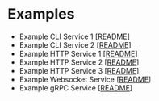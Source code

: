 # Examples

- Example CLI Service 1 [[README](encoder/README.md)]
- Example CLI Service 2 [[README](mockcli/README.md)]
- Example HTTP Service 1 [[README](mockserver/README.md)]
- Example HTTP Service 2 [[README](httpservice/README.md)]
- Example HTTP Service 3 [[README](multiapps/README.md)]
- Example Websocket Service [[README](websocketapp/README.md)]
- Example gRPC Service [[README](grpcservice/README.md)]

